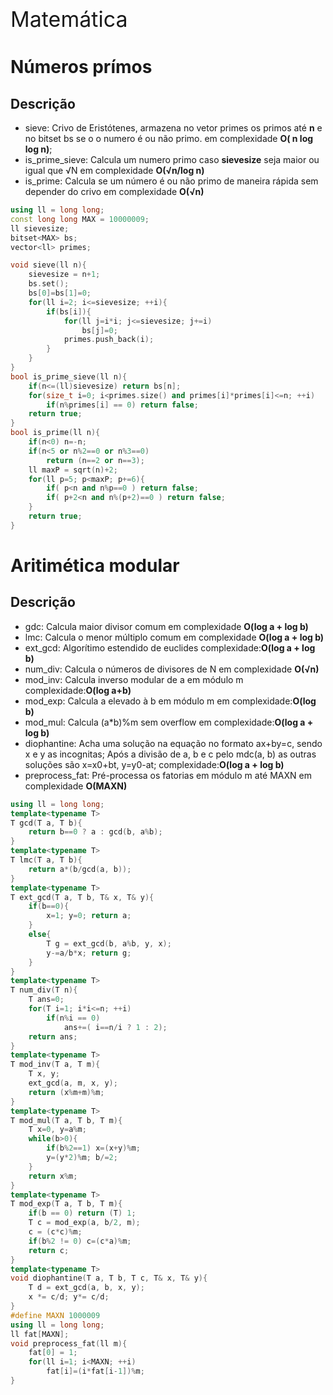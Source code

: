 <div  style="font-size: 34px">
Matemática
</div>

# Números prímos

## Descrição 

- sieve: Crivo de Eristótenes, armazena no vetor primes os primos até **n** e no bitset bs se o o numero é ou não primo. em complexidade **O( n log log n)**;
- is_prime_sieve: Calcula um numero primo caso **sievesize** seja maior ou igual que √N em complexidade **O(√n/log n)**
- is_prime: Calcula se um número é ou não primo de maneira rápida sem depender do crivo em complexidade **O(√n)**
```c++
using ll = long long;
const long long MAX = 10000009;
ll sievesize;
bitset<MAX> bs;
vector<ll> primes;

void sieve(ll n){
    sievesize = n+1;
    bs.set();
    bs[0]=bs[1]=0;
    for(ll i=2; i<=sievesize; ++i){
        if(bs[i]){
            for(ll j=i*i; j<=sievesize; j+=i)
                bs[j]=0;
            primes.push_back(i);
        }
    }
}
bool is_prime_sieve(ll n){
    if(n<=(ll)sievesize) return bs[n];
    for(size_t i=0; i<primes.size() and primes[i]*primes[i]<=n; ++i)
        if(n%primes[i] == 0) return false;
    return true;
}
bool is_prime(ll n){
    if(n<0) n=-n;
    if(n<5 or n%2==0 or n%3==0)
        return (n==2 or n==3);
    ll maxP = sqrt(n)+2;
    for(ll p=5; p<maxP; p+=6){
        if( p<n and n%p==0 ) return false;
        if( p+2<n and n%(p+2)==0 ) return false;
    }
    return true;
}
```
<div style="page-break-after: always;"></div>

# Aritimética modular

## Descrição 
- gdc: Calcula maior divisor comum em complexidade **O(log a + log b)**
- lmc: Calcula o menor múltiplo comum em complexidade **O(log a + log b)**
- ext_gcd: Algorítimo estendido de euclides complexidade:**O(log a + log b)**
- num_div: Calcula o números de divisores de N em complexidade **O(√n)**
- mod_inv: Calcula inverso modular de a em módulo m complexidade:**O(log a+b)**
- mod_exp: Calcula a elevado à b em módulo m em complexidade:**O(log b)**
- mod_mul: Calcula (a*b)%m sem overflow em complexidade:**O(log a + log b)**
- diophantine: Acha uma solução na equação no formato ax+by=c, sendo x e y as incognitas; Após a divisão de a, b e c pelo mdc(a, b) as outras soluções são x=x0+bt, y=y0-at; complexidade:**O(log a + log b)**
- preprocess_fat: Pré-processa os fatorias em módulo m até MAXN em complexidade **O(MAXN)**
```c++
using ll = long long;
template<typename T>
T gcd(T a, T b){
    return b==0 ? a : gcd(b, a%b);
}
template<typename T>
T lmc(T a, T b){
    return a*(b/gcd(a, b));
}
template<typename T>
T ext_gcd(T a, T b, T& x, T& y){
    if(b==0){
        x=1; y=0; return a;
    }
    else{
        T g = ext_gcd(b, a%b, y, x);
        y-=a/b*x; return g;
    }
}
template<typename T>
T num_div(T n){
    T ans=0;
    for(T i=1; i*i<=n; ++i)
        if(n%i == 0)
            ans+=( i==n/i ? 1 : 2);
    return ans;
}
template<typename T>
T mod_inv(T a, T m){
    T x, y;
    ext_gcd(a, m, x, y);
    return (x%m+m)%m;
}
template<typename T>
T mod_mul(T a, T b, T m){
    T x=0, y=a%m;
    while(b>0){
        if(b%2==1) x=(x+y)%m;
        y=(y*2)%m; b/=2;
    }
    return x%m;
}
template<typename T>
T mod_exp(T a, T b, T m){
    if(b == 0) return (T) 1;
    T c = mod_exp(a, b/2, m);
    c = (c*c)%m;
    if(b%2 != 0) c=(c*a)%m;
    return c;
}
template<typename T>
void diophantine(T a, T b, T c, T& x, T& y){
    T d = ext_gcd(a, b, x, y);
    x *= c/d; y*= c/d;
}
#define MAXN 1000009
using ll = long long;
ll fat[MAXN];
void preprocess_fat(ll m){
    fat[0] = 1;
    for(ll i=1; i<MAXN; ++i)
        fat[i]=(i*fat[i-1])%m;
}
```
<div style="page-break-after: always;"></div>